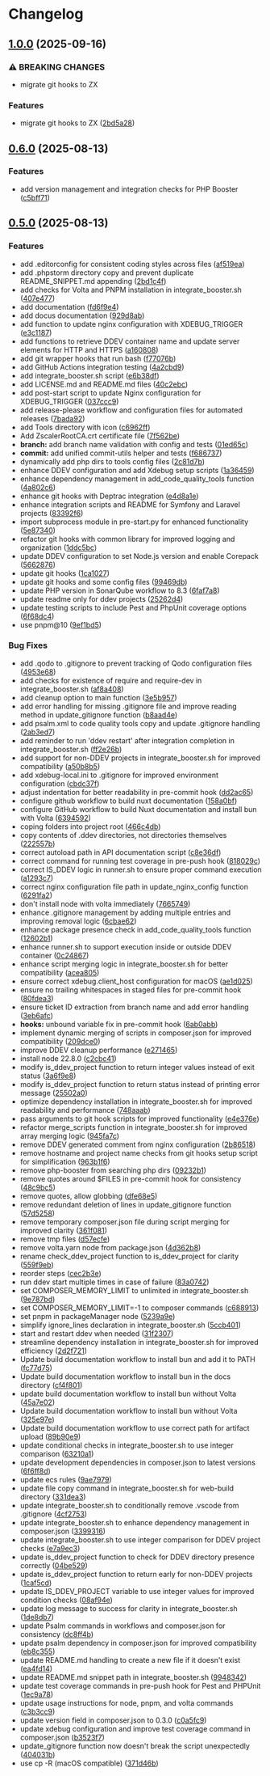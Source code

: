 # Changelog

## [1.0.0](https://github.com/TerrorSquad/php-booster/compare/v0.6.0...v1.0.0) (2025-09-16)


### ⚠ BREAKING CHANGES

* migrate git hooks to ZX

### Features

* migrate git hooks to ZX ([2bd5a28](https://github.com/TerrorSquad/php-booster/commit/2bd5a28b2471f4db614331244fc170e46bb00d1a))

## [0.6.0](https://github.com/TerrorSquad/php-booster/compare/v0.5.0...v0.6.0) (2025-08-13)


### Features

* add version management and integration checks for PHP Booster ([c5bff71](https://github.com/TerrorSquad/php-booster/commit/c5bff71c6b49bef5b2acd170e507ed70a6e97307))

## [0.5.0](https://github.com/TerrorSquad/php-booster/compare/v0.4.0...v0.5.0) (2025-08-13)


### Features

* add .editorconfig for consistent coding styles across files ([af519ea](https://github.com/TerrorSquad/php-booster/commit/af519ea696e6d06c89b4d639b152e568f0429356))
* add .phpstorm directory copy and prevent duplicate README_SNIPPET.md appending ([2bd1c4f](https://github.com/TerrorSquad/php-booster/commit/2bd1c4fb70d675f1c62e251f42c084abd43e2798))
* add checks for Volta and PNPM installation in integrate_booster.sh ([407e477](https://github.com/TerrorSquad/php-booster/commit/407e477287d01f834455f4417fe5ead01a34cec2))
* add documentation ([fd6f9e4](https://github.com/TerrorSquad/php-booster/commit/fd6f9e481ec91a0a16c2e588cd8514d5438614b3))
* add docus documentation ([929d8ab](https://github.com/TerrorSquad/php-booster/commit/929d8ab47dda100a844e09254c0c2bd88ada9960))
* add function to update nginx configuration with XDEBUG_TRIGGER ([e3c1187](https://github.com/TerrorSquad/php-booster/commit/e3c1187cdf7d5bf91d10a5996f4b02309b21a449))
* add functions to retrieve DDEV container name and update server elements for HTTP and HTTPS ([a160808](https://github.com/TerrorSquad/php-booster/commit/a160808ec9f8180c1cb8f3fdf7dbbb002ea2c6a3))
* add git wrapper hooks that run bash ([f77076b](https://github.com/TerrorSquad/php-booster/commit/f77076bfc7a2276fb5f6ea6dbc05420331f8ebd8))
* add GitHub Actions integration testing ([4a2cbd9](https://github.com/TerrorSquad/php-booster/commit/4a2cbd90f5a24ce3f049eaa275ebf93b9d8eb8df))
* add integrate_booster.sh script ([e6b38df](https://github.com/TerrorSquad/php-booster/commit/e6b38df33bfd60d9357f30f4cba7b345f95ecedd))
* add LICENSE.md and README.md files ([40c2ebc](https://github.com/TerrorSquad/php-booster/commit/40c2ebc28b156a4b877347bf94518fff7577c28a))
* add post-start script to update Nginx configuration for XDEBUG_TRIGGER ([037ccc9](https://github.com/TerrorSquad/php-booster/commit/037ccc954bcd338376f61b04ca49943c30094617))
* add release-please workflow and configuration files for automated releases ([7bada92](https://github.com/TerrorSquad/php-booster/commit/7bada924c66813b75700cecd204e70131682ed7d))
* add Tools directory with icon ([c6962ff](https://github.com/TerrorSquad/php-booster/commit/c6962ff5d904645014571523eed414db5c719b5c))
* Add ZscalerRootCA.crt certificate file ([7f562be](https://github.com/TerrorSquad/php-booster/commit/7f562bef928c62017d1ce0abb1dfa2be907ba180))
* **branch:** add branch name validation with config and tests ([01ed65c](https://github.com/TerrorSquad/php-booster/commit/01ed65ce5fbf18bf748bdad68c4d901f486342ae))
* **commit:** add unified commit-utils helper and tests ([f686737](https://github.com/TerrorSquad/php-booster/commit/f6867370dd5397a2b34fef4540093e7e577e0d37))
* dynamically add php dirs to tools config files ([2c81d7b](https://github.com/TerrorSquad/php-booster/commit/2c81d7bc5c60dbcec51cf9d7c57a2c3e99b4d466))
* enhance DDEV configuration and add Xdebug setup scripts ([1a36459](https://github.com/TerrorSquad/php-booster/commit/1a36459ec3696f76b305fb4a08bfb70eda91183c))
* enhance dependency management in add_code_quality_tools function ([4a802c6](https://github.com/TerrorSquad/php-booster/commit/4a802c6455e1895aa7b29b668e07a1d1059a402a))
* enhance git hooks with Deptrac integration ([e4d8a1e](https://github.com/TerrorSquad/php-booster/commit/e4d8a1e8ff4156e359d01a4788a680316847170b))
* enhance integration scripts and README for Symfony and Laravel projects ([83392f6](https://github.com/TerrorSquad/php-booster/commit/83392f69802033da7adccb6a0502aa678e67033f))
* import subprocess module in pre-start.py for enhanced functionality ([5e87340](https://github.com/TerrorSquad/php-booster/commit/5e87340697d0ff764f3e214b17874db324dcfdc1))
* refactor git hooks with common library for improved logging and organization ([1ddc5bc](https://github.com/TerrorSquad/php-booster/commit/1ddc5bc9fcb2dca92c758b075745a0f01ac29f91))
* update DDEV configuration to set Node.js version and enable Corepack ([5662876](https://github.com/TerrorSquad/php-booster/commit/5662876c34e375e2b46a6be9d5db1c79a509370b))
* update git hooks ([1ca1027](https://github.com/TerrorSquad/php-booster/commit/1ca10276093a7802bc8cb0c2310f690fe7689cf1))
* update git hooks and some config files ([99469db](https://github.com/TerrorSquad/php-booster/commit/99469db04192251d5ec2ae1a83e85c1d7a466015))
* update PHP version in SonarQube workflow to 8.3 ([6faf7a8](https://github.com/TerrorSquad/php-booster/commit/6faf7a888638196c5801d611edf472fd3b664f93))
* update readme only for ddev projects ([25262d4](https://github.com/TerrorSquad/php-booster/commit/25262d4fec93c67fafa0ad75644ffbe3ffa89496))
* update testing scripts to include Pest and PhpUnit coverage options ([6f68dc4](https://github.com/TerrorSquad/php-booster/commit/6f68dc4dabddfb4e8a1091ffe66b163aac609c7c))
* use pnpm@10 ([9ef1bd5](https://github.com/TerrorSquad/php-booster/commit/9ef1bd55cb96168f4bb3236f55aeffac1e5816f4))


### Bug Fixes

* add .qodo to .gitignore to prevent tracking of Qodo configuration files ([4953e68](https://github.com/TerrorSquad/php-booster/commit/4953e68a31f4d3b6b44658859ef242956e7e687f))
* add checks for existence of require and require-dev in integrate_booster.sh ([af8a408](https://github.com/TerrorSquad/php-booster/commit/af8a40833412249e62233acf0d554fb39cefabc5))
* add cleanup option to main function ([3e5b957](https://github.com/TerrorSquad/php-booster/commit/3e5b957177e067b7474920760bf73c263e5d1db6))
* add error handling for missing .gitignore file and improve reading method in update_gitignore function ([b8aad4e](https://github.com/TerrorSquad/php-booster/commit/b8aad4ea76f9766afce430fae1986aca7d191dd4))
* add psalm.xml to code quality tools copy and update .gitignore handling ([2ab3ed7](https://github.com/TerrorSquad/php-booster/commit/2ab3ed7817aac99f1dc5a84d548df99faca404fb))
* add reminder to run 'ddev restart' after integration completion in integrate_booster.sh ([ff2e26b](https://github.com/TerrorSquad/php-booster/commit/ff2e26beb726df6a31fa18dceaf4356617d847e7))
* add support for non-DDEV projects in integrate_booster.sh for improved compatibility ([a50b8b5](https://github.com/TerrorSquad/php-booster/commit/a50b8b5facf3dbc3cde9e8e4607b02188f4a47d9))
* add xdebug-local.ini to .gitignore for improved environment configuration ([cbdc37f](https://github.com/TerrorSquad/php-booster/commit/cbdc37f1ce5e702efdb54cd2c6125c20fff3135b))
* adjust indentation for better readability in pre-commit hook ([dd2ac65](https://github.com/TerrorSquad/php-booster/commit/dd2ac65de39c80348daa892bfbb3442bd7fb5a17))
* configure github workflow to build nuxt documentation ([158a0bf](https://github.com/TerrorSquad/php-booster/commit/158a0bf9d59cb758d72178561ec517cb6211c3f1))
* configure GitHub workflow to build Nuxt documentation and install bun with Volta ([6394592](https://github.com/TerrorSquad/php-booster/commit/63945922d905d8134af603ae46e18f65dfe02811))
* coping folders into project root ([466c4db](https://github.com/TerrorSquad/php-booster/commit/466c4dbd54325b1bd91e7d879356d1d5bdfe8599))
* copy contents of .ddev directories, not directories themselves ([222557b](https://github.com/TerrorSquad/php-booster/commit/222557be274a0d0fd004b723249ef67869874dc1))
* correct autoload path in API documentation script ([c8e36df](https://github.com/TerrorSquad/php-booster/commit/c8e36dfc97b3f96cdd5bf724204e212fba23ece4))
* correct command for running test coverage in pre-push hook ([818029c](https://github.com/TerrorSquad/php-booster/commit/818029c52bf59488612cec0d87cd6c17563915c9))
* correct IS_DDEV logic in runner.sh to ensure proper command execution ([a1293c7](https://github.com/TerrorSquad/php-booster/commit/a1293c7f7794f8d8c5e13ee775dd1a1c653e0c67))
* correct nginx configuration file path in update_nginx_config function ([6291fa2](https://github.com/TerrorSquad/php-booster/commit/6291fa2e07a5c7b2956ff40dd7b04fcf106358aa))
* don't install node with volta immediately ([7665749](https://github.com/TerrorSquad/php-booster/commit/76657491d62360e8c1c270a1d4f0ee8e9ed2dfae))
* enhance .gitignore management by adding multiple entries and improving removal logic ([6cbae62](https://github.com/TerrorSquad/php-booster/commit/6cbae62fac1d190ffbcc28922816c632307df793))
* enhance package presence check in add_code_quality_tools function ([12602b1](https://github.com/TerrorSquad/php-booster/commit/12602b137d4dcbc1d3dcc2a3e30bf7b2f3de85c3))
* enhance runner.sh to support execution inside or outside DDEV container ([0c24867](https://github.com/TerrorSquad/php-booster/commit/0c24867e7dd58fb0ddcbd2e5043db8e2283a2ad2))
* enhance script merging logic in integrate_booster.sh for better compatibility ([acea805](https://github.com/TerrorSquad/php-booster/commit/acea805feab320af8714a5e057f26e26e303bf09))
* ensure correct xdebug.client_host configuration for macOS ([ae1d025](https://github.com/TerrorSquad/php-booster/commit/ae1d025b1dcb2417659e02d6da667bb40ad44578))
* ensure no trailing whitespaces in staged files for pre-commit hook ([80fdea3](https://github.com/TerrorSquad/php-booster/commit/80fdea31bb244b0612eaf9bb3a01bf357c38c83a))
* ensure ticket ID extraction from branch name and add error handling ([3eb6afc](https://github.com/TerrorSquad/php-booster/commit/3eb6afc89f7126fb70121bcc4489a2676a15d339))
* **hooks:** unbound variable fix in pre-commit hook ([6ab0abb](https://github.com/TerrorSquad/php-booster/commit/6ab0abb58c22b3fefbe5f5a83c1cc72d5d7755e1))
* implement dynamic merging of scripts in composer.json for improved compatibility ([209dce0](https://github.com/TerrorSquad/php-booster/commit/209dce012b425e6de476fb0ea77a8bff2bee8dc7))
* improve DDEV cleanup performance ([e271465](https://github.com/TerrorSquad/php-booster/commit/e2714654aeb4e66522f336cf916e485be966b8f0))
* install node 22.8.0 ([c2cbc41](https://github.com/TerrorSquad/php-booster/commit/c2cbc41c8112fa06d8ea31fe775d37087404494d))
* modify is_ddev_project function to return integer values instead of exit status ([3a6f9e8](https://github.com/TerrorSquad/php-booster/commit/3a6f9e8526414bedf2b66bcdc3ea07e955d0b66f))
* modify is_ddev_project function to return status instead of printing error message ([25502a0](https://github.com/TerrorSquad/php-booster/commit/25502a0a4584d834b8f862219c0a902878cd503f))
* optimize dependency installation in integrate_booster.sh for improved readability and performance ([748aaab](https://github.com/TerrorSquad/php-booster/commit/748aaabc3b5161c4d2cd233d6e17b4cb95007ca4))
* pass arguments to git hook scripts for improved functionality ([e4e376e](https://github.com/TerrorSquad/php-booster/commit/e4e376ed3696ee70c05a9429ba61858fe0e7b3eb))
* refactor merge_scripts function in integrate_booster.sh for improved array merging logic ([945fa7c](https://github.com/TerrorSquad/php-booster/commit/945fa7c981f0241e1200faf21c361c2a9dc36ce4))
* remove DDEV generated comment from nginx configuration ([2b86518](https://github.com/TerrorSquad/php-booster/commit/2b86518853803e7e30202a8fce2e2f5801d0f73a))
* remove hostname and project name checks from git hooks setup script for simplification ([963b1f6](https://github.com/TerrorSquad/php-booster/commit/963b1f672a0b66d72523f3985862781a0cdf4f7b))
* remove php-booster from searching php dirs ([09232b1](https://github.com/TerrorSquad/php-booster/commit/09232b122323e38a8c3b1fdd3f3ecab4799504c8))
* remove quotes around $FILES in pre-commit hook for consistency ([48c9bc5](https://github.com/TerrorSquad/php-booster/commit/48c9bc5c344c9eaf93c9fe8fd6d03aa13bd08b38))
* remove quotes, allow globbing ([dfe68e5](https://github.com/TerrorSquad/php-booster/commit/dfe68e5033d2168d8576acd6d8d6ff400063635b))
* remove redundant deletion of lines in update_gitignore function ([57d5258](https://github.com/TerrorSquad/php-booster/commit/57d5258bf70b3ca123a5da140e7ac62c420591a4))
* remove temporary composer.json file during script merging for improved clarity ([361f081](https://github.com/TerrorSquad/php-booster/commit/361f081476648c919bf0551888ac4c1ad6cb08ab))
* remove tmp files ([d57ecfe](https://github.com/TerrorSquad/php-booster/commit/d57ecfe17d7cc56af92c38878549398c2cf7082b))
* remove volta.yarn node from package.json ([4d362b8](https://github.com/TerrorSquad/php-booster/commit/4d362b8c6d934a2d79f4625363a8fad4b3cf1647))
* rename check_ddev_project function to is_ddev_project for clarity ([559f9eb](https://github.com/TerrorSquad/php-booster/commit/559f9eb6be7996a4cad80b65b67831420d9018a0))
* reorder steps ([cec2b3e](https://github.com/TerrorSquad/php-booster/commit/cec2b3ed5ec72bd967bde55c4108209cc788bbf6))
* run ddev start multiple times in case of failure ([83a0742](https://github.com/TerrorSquad/php-booster/commit/83a074260a531961a222ee9ad5da700d0fda57af))
* set COMPOSER_MEMORY_LIMIT to unlimited in integrate_booster.sh ([9e787bd](https://github.com/TerrorSquad/php-booster/commit/9e787bdf89ddbb2b9b01c7f9fab5bf7070f49a4c))
* set COMPOSER_MEMORY_LIMIT=-1 to composer commands ([c688913](https://github.com/TerrorSquad/php-booster/commit/c6889130877e78e7a3e0cf8fcf239c387c0999d3))
* set pnpm in packageManager node ([5239a9e](https://github.com/TerrorSquad/php-booster/commit/5239a9e286db99cd19d11db88d795b5de6e02151))
* simplify ignore_lines declaration in integrate_booster.sh ([5ccb401](https://github.com/TerrorSquad/php-booster/commit/5ccb401c2a4b17005d390732723a1940e58fa2ed))
* start and restart ddev when needed ([31f2307](https://github.com/TerrorSquad/php-booster/commit/31f23077c82011d9d5a50433301f2f537c4fcb78))
* streamline dependency installation in integrate_booster.sh for improved efficiency ([2d2f721](https://github.com/TerrorSquad/php-booster/commit/2d2f721475bad26bf3168f990daabfc0338e0733))
* Update build documentation workflow to install bun and add it to PATH ([fc77d75](https://github.com/TerrorSquad/php-booster/commit/fc77d75d7dca10c0aea36d5e6c647788077c5792))
* Update build documentation workflow to install bun in the docs directory ([cf4f801](https://github.com/TerrorSquad/php-booster/commit/cf4f80161b0988f249b9e7122e8c86741636d568))
* update build documentation workflow to install bun without Volta ([45a7e02](https://github.com/TerrorSquad/php-booster/commit/45a7e02dc3096ba89fa0227d6d413a277ff06d26))
* Update build documentation workflow to install bun without Volta ([325e97e](https://github.com/TerrorSquad/php-booster/commit/325e97edb54e353004a31febf85921bc7c7c3a7f))
* Update build documentation workflow to use correct path for artifact upload ([89b90e9](https://github.com/TerrorSquad/php-booster/commit/89b90e945ff7a2d369858092e16bd3a57d0ce379))
* update conditional checks in integrate_booster.sh to use integer comparison ([63210a1](https://github.com/TerrorSquad/php-booster/commit/63210a145c219245f22de784d9a5603df2a5f8be))
* update development dependencies in composer.json to latest versions ([6f6ff8d](https://github.com/TerrorSquad/php-booster/commit/6f6ff8d54b2a55e81d629f9a6775a10d24cc3df6))
* update ecs rules ([9ae7979](https://github.com/TerrorSquad/php-booster/commit/9ae79797f44bc2f96e2bc170e5c9e1e3365f2888))
* update file copy command in integrate_booster.sh for web-build directory ([331dea3](https://github.com/TerrorSquad/php-booster/commit/331dea3e9d2add95dfb7b246e6cc583320ac4d2a))
* update integrate_booster.sh to conditionally remove .vscode from .gitignore ([4cf2753](https://github.com/TerrorSquad/php-booster/commit/4cf2753a6d47268b2ba75e7a4d408a4799ebebd0))
* update integrate_booster.sh to enhance dependency management in composer.json ([3399316](https://github.com/TerrorSquad/php-booster/commit/339931628abd49eb70e971ff95c700b1d26a7b5a))
* update integrate_booster.sh to use integer comparison for DDEV project checks ([e7a9ec3](https://github.com/TerrorSquad/php-booster/commit/e7a9ec3c7a19073b7dce50cf5cd9b8921eb9a7d6))
* update is_ddev_project function to check for DDEV directory presence correctly ([04be529](https://github.com/TerrorSquad/php-booster/commit/04be5290ac5b8336fe12099f686496ec85708a20))
* update is_ddev_project function to return early for non-DDEV projects ([1caf5cd](https://github.com/TerrorSquad/php-booster/commit/1caf5cd2d415c1ff27a5fec5e860c5d93bda46fe))
* update IS_DDEV_PROJECT variable to use integer values for improved condition checks ([08af94e](https://github.com/TerrorSquad/php-booster/commit/08af94ea5b646c3011a638d0e1cb552a088f2970))
* update log message to success for clarity in integrate_booster.sh ([1de8db7](https://github.com/TerrorSquad/php-booster/commit/1de8db7302dfaeb90d9ea434b23e6d7a12e2c6ce))
* update Psalm commands in workflows and composer.json for consistency ([dc8ff4b](https://github.com/TerrorSquad/php-booster/commit/dc8ff4be56757847cccd008444b451663ce24044))
* update psalm dependency in composer.json for improved compatibility ([eb8c355](https://github.com/TerrorSquad/php-booster/commit/eb8c3556fbeef6f8018f453aa0b8a3dcfeeab025))
* update README.md handling to create a new file if it doesn't exist ([ea4fd14](https://github.com/TerrorSquad/php-booster/commit/ea4fd14b7ae4e2b53f89e313cfeda604f906fbba))
* update README.md snippet path in integrate_booster.sh ([9948342](https://github.com/TerrorSquad/php-booster/commit/99483426cee53a72d815b4feb6a8c1ed94415e95))
* update test coverage commands in pre-push hook for Pest and PHPUnit ([1ec9a78](https://github.com/TerrorSquad/php-booster/commit/1ec9a78e542330f8feecc690a9478df8d66cb9a1))
* update usage instructions for node, pnpm, and volta commands ([c3b3cc9](https://github.com/TerrorSquad/php-booster/commit/c3b3cc94d551aa556bf71556bc76a15246b2adca))
* update version field in composer.json to 0.3.0 ([c0a5fc9](https://github.com/TerrorSquad/php-booster/commit/c0a5fc9daeaa23020a326328e8385aad37589f40))
* update xdebug configuration and improve test coverage command in composer.json ([b3523f7](https://github.com/TerrorSquad/php-booster/commit/b3523f76c809bc09fd9a8e422ba6500e4fc6a980))
* update_gitignore function now doesn't break the script unexpectedly ([404031b](https://github.com/TerrorSquad/php-booster/commit/404031b1c6484415c4249fb1e27b723ebc186bfe))
* use cp -R (macOS compatible) ([371d46b](https://github.com/TerrorSquad/php-booster/commit/371d46b48d9c45d36f9c7fc4e68a19e854b13864))
